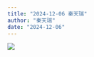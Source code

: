 ```yaml
---
title: "2024-12-06 秦天瑞"
author: "秦天瑞"
date: "2024-12-06"
---
```



![](https://box.zh.yuazhi.cn/410/note/qintianrui.jpg)

